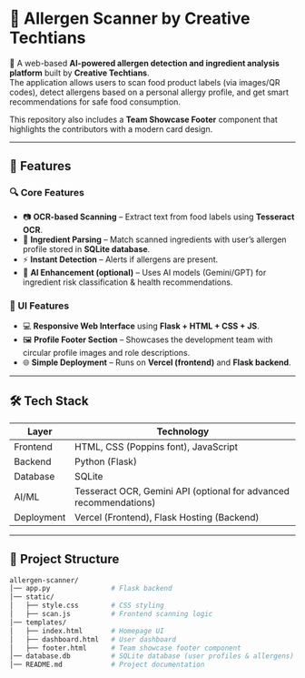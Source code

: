 # 🌟 Allergen Scanner by Creative Techtians  

🚀 A web-based **AI-powered allergen detection and ingredient analysis platform** built by **Creative Techtians**.  
The application allows users to scan food product labels (via images/QR codes), detect allergens based on a personal allergy profile, and get smart recommendations for safe food consumption.  

This repository also includes a **Team Showcase Footer** component that highlights the contributors with a modern card design.  

---

## 📌 Features  

### 🔍 Core Features  
- 📷 **OCR-based Scanning** – Extract text from food labels using **Tesseract OCR**.  
- 🧾 **Ingredient Parsing** – Match scanned ingredients with user’s allergen profile stored in **SQLite database**.  
- ⚡ **Instant Detection** – Alerts if allergens are present.  
- 🧠 **AI Enhancement (optional)** – Uses AI models (Gemini/GPT) for ingredient risk classification & health recommendations.  

### 🎨 UI Features  
- 💻 **Responsive Web Interface** using **Flask + HTML + CSS + JS**.  
- 🖼️ **Profile Footer Section** – Showcases the development team with circular profile images and role descriptions.  
- 🌐 **Simple Deployment** – Runs on **Vercel (frontend)** and **Flask backend**.  

---

## 🛠️ Tech Stack  

| Layer | Technology |
|-------|------------|
| Frontend | HTML, CSS (Poppins font), JavaScript |
| Backend | Python (Flask) |
| Database | SQLite |
| AI/ML | Tesseract OCR, Gemini API (optional for advanced recommendations) |
| Deployment | Vercel (Frontend), Flask Hosting (Backend) |

---

## 📂 Project Structure  

```bash
allergen-scanner/
│── app.py               # Flask backend
│── static/
│   ├── style.css        # CSS styling
│   ├── scan.js          # Frontend scanning logic
│── templates/
│   ├── index.html       # Homepage UI
│   ├── dashboard.html   # User dashboard
│   ├── footer.html      # Team showcase footer component
│── database.db          # SQLite database (user profiles & allergens)
│── README.md            # Project documentation

